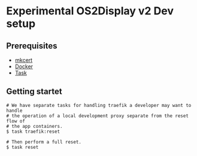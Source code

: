 # Experimental OS2Display v2 Dev setup

## Prerequisites

- [mkcert](https://github.com/FiloSottile/mkcert)
- [Docker](https://docs.docker.com/engine/install)
- [Task](https://taskfile.dev)

## Getting startet

```shell
# We have separate tasks for handling traefik a developer may want to handle
# the operation of a local development proxy separate from the reset flow of
# the app containers.
$ task traefik:reset

# Then perform a full reset.
$ task reset
```
